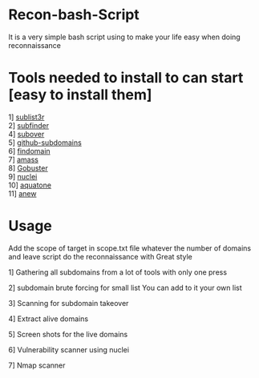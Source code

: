 # Recon-bash-Script

It is a very simple bash script using to make your life easy when doing reconnaissance

# Tools needed to install to can start [easy to install them]

1] [sublist3r](https://github.com/aboul3la/Sublist3r)  
2] [subfinder](https://github.com/projectdiscovery/subfinder)    
4] [subover](https://github.com/Ice3man543/SubOver)  
5] [github-subdomains](https://github.com/gwen001/github-search)  
6] [findomain](https://github.com/Findomain/Findomain)  
7] [amass](https://github.com/OWASP/Amass)  
8] [Gobuster](https://github.com/OJ/gobuster)  
9] [nuclei](https://github.com/projectdiscovery/nuclei)  
10] [aquatone](https://github.com/michenriksen/aquatone)  
11] [anew](https://github.com/tomnomnom/anew)  

# Usage

Add the scope of target in scope.txt file whatever the number of domains and leave script do the reconnaissance with Great style    

1] Gathering all subdomains from a lot of tools with only one press  

2] subdomain brute forcing for small list You can add to it your own list 

3] Scanning for subdomain takeover  

4] Extract alive domains  

5] Screen shots for the live domains

6] Vulnerability scanner using nuclei 

7] Nmap scanner

